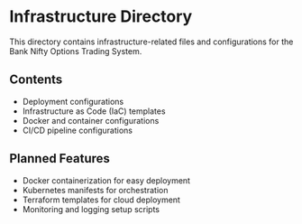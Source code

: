 # Infrastructure Directory

This directory contains infrastructure-related files and configurations for the Bank Nifty Options Trading System.

## Contents

- Deployment configurations
- Infrastructure as Code (IaC) templates
- Docker and container configurations
- CI/CD pipeline configurations

## Planned Features

- Docker containerization for easy deployment
- Kubernetes manifests for orchestration
- Terraform templates for cloud deployment
- Monitoring and logging setup scripts
